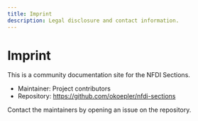 ```yaml
---
title: Imprint
description: Legal disclosure and contact information.
---
```


# Imprint

This is a community documentation site for the NFDI Sections.

- Maintainer: Project contributors
- Repository: https://github.com/okoepler/nfdi-sections

Contact the maintainers by opening an issue on the repository.

